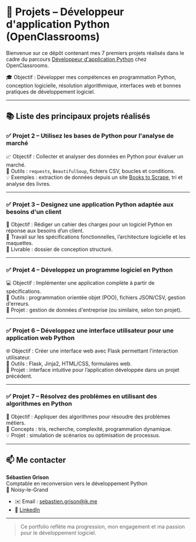 # 🐍 Projets – Développeur d'application Python (OpenClassrooms)

Bienvenue sur ce dépôt contenant mes 7 premiers projets réalisés dans le cadre du parcours [Développeur d'application Python](https://openclassrooms.com/fr/paths/879-developpeur-dapplication-python) chez OpenClassrooms.

🎓 Objectif : Développer mes compétences en programmation Python, conception logicielle, résolution algorithmique, interfaces web et bonnes pratiques de développement logiciel.

---

## 📚 Liste des principaux projets réalisés

### ✅ Projet 2 – Utilisez les bases de Python pour l'analyse de marché
📈 Objectif : Collecter et analyser des données en Python pour évaluer un marché.  
🔧 Outils : `requests`, `BeautifulSoup`, fichiers CSV, boucles et conditions.  
💡 Exemples : extraction de données depuis un site [Books to Scrape](http://books.toscrape.com/), tri et analyse des livres.

---

### ✅ Projet 3 – Designez une application Python adaptée aux besoins d'un client
🧩 Objectif : Rédiger un cahier des charges pour un logiciel Python en réponse aux besoins d’un client.  
📄 Travail sur les spécifications fonctionnelles, l’architecture logicielle et les maquettes.  
💼 Livrable : dossier de conception structuré.

---

### ✅ Projet 4 – Développez un programme logiciel en Python
💻 Objectif : Implémenter une application complète à partir de spécifications.  
🔧 Outils : programmation orientée objet (POO), fichiers JSON/CSV, gestion d'erreurs.  
📂 Projet : gestion de données d'entreprise (ou similaire, selon ton projet).

---

### ✅ Projet 6 – Développez une interface utilisateur pour une application web Python
🌐 Objectif : Créer une interface web avec Flask permettant l'interaction utilisateur.  
🔧 Outils : Flask, Jinja2, HTML/CSS, formulaires web.  
📲 Projet : interface intuitive pour l’application développée dans un projet précédent.

---

### ✅ Projet 7 – Résolvez des problèmes en utilisant des algorithmes en Python
🧠 Objectif : Appliquer des algorithmes pour résoudre des problèmes métiers.  
🔧 Concepts : tris, recherche, complexité, programmation dynamique.  
💡 Projet : simulation de scénarios ou optimisation de processus.

---

## 📫 Me contacter

**Sébastien Grison**  
Comptable en reconversion vers le développement Python  
📍 Noisy-le-Grand  
* ✉️ Email : [sebastien.grison@ik.me](mailto:sebastien.grison@ik.me)
* 🔗 [LinkedIn](https://www.linkedin.com/in/sebastien-grison/)

---

> Ce portfolio reflète ma progression, mon engagement et ma passion pour le développement logiciel.